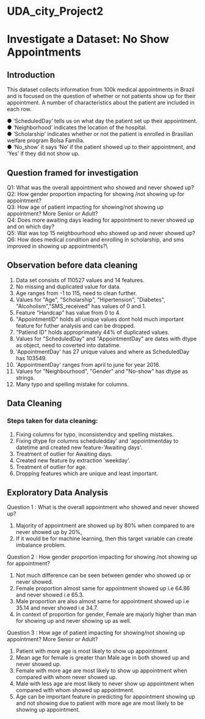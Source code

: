 # UDA_city_Project2

# Investigate a Dataset: No Show Appointments 

## Introduction

This dataset collects information from 100k medical appointments in Brazil and is focused on the question of whether or not patients show up for their appointment. A number of characteristics about the patient are included in each row.

● ‘ScheduledDay’ tells us on what day the patient set up their appointment. \
● ‘Neighborhood’ indicates the location of the hospital. \
● ‘Scholarship’ indicates whether or not the patient is enrolled in Brasilian welfare program Bolsa Família. \
● ‘No_show’ it says ‘No’ if the patient showed up to their appointment, and ‘Yes’ if they did not show up.

## Question framed for investigation
Q1: What was the overall appointment who showed and never showed up?\
Q2: How gender proportion impacting for showing /not showing up for appointment?\
Q3: How age of patient impacting for showing/not showing up appointment? More Senior or Adult?\
Q4: Does more awaiting days leading for appointment to never showed up and on which day?\
Q5: Wat was top 15 neighbourhood who showed up and never showed up?\
Q6: How does medical condition and enrolling in scholarship, and sms improved in showing up appointments?\

## Observation before data cleaning

1. Data set consists of 110527 values and 14 features.
2. No missing and duplicated value for data.
3. Age ranges from -1 to 115, need to clean further. 
4. Values for "Age", "Scholarship", "Hipertension", "Diabetes", "Alcoholism","SMS_received" has values of 0 and 1.
5. Feature "Handcap" has value from 0 to 4.
6. "AppointmentID" holds all unique values dont hold much important feature for futher analysis and can be dropped.
7. "Patiend ID" holds approprimately 44% of duplicated values.
8. Values for "ScheduledDay" and "AppointmentDay" are dates with dtype as object, need to coverted into datatime.
9. 'AppointmentDay' has 27 unique values and where as ScheduledDay has 103549.
10. 'AppointmentDay' ranges from april to june for year 2016.
11. Values for "Neighbourhood", "Gender" and "No-show" has dtype as strings.
12. Many typo and spelling mistake for columns.

## Data Cleaning

### Steps taken for data cleaning:
1. Fixing columns for typo, inconsistendcy and spelling mistakes.
2. Fixing dtype for columns scheduledday' and 'appointmentday to datetime and created new feature-'Awaiting days'.
3. Treatment of outlier for Awaiting days.
4. Created new feature by extraction 'weekday'.
5. Treatment of outlier for age.
6. Dropping features which are unique and least important.

## Exploratory Data Analysis

Question 1 : What is the overall appointment who showed and never showed up?
1. Majority of appointment are showed up by 80% when compared to are never showed up by 20%,
2. If it would be for machine learning, then this target variable can create imbalance problem.

Question 2 : How gender proportion impacting for showing /not showing up for appointment?
1. Not much difference can be seen between gender who showed up or never showed.
2. Female proportion almost same for appointment showed up i.e 64.86 and never showed i.e 65.3.
3. Male proportion are also almost same for appointment showed up i.e 35.14 and never showed i.e 34.7.
4. In context of proportion for gender, Female are majorly higher than man for showing up and never showing up as well.

Question 3 : How age of patient impacting for showing/not showing up appointment? More Senior or Adult?
1. Patient with more age is most likely to show up appointment.
2. Mean age for female is greater than Male age in both showed up and never showed up.
3. Female with more age are most likely to show up appointment when compared with whom never showed up.
4. Male with less age are most likely to never show up appointment when compared with whom showed up appointment.
5. Age can be important feature in predicting for appointment showing up and not showing due to patient with more age are most likely to be showing up appointment.

